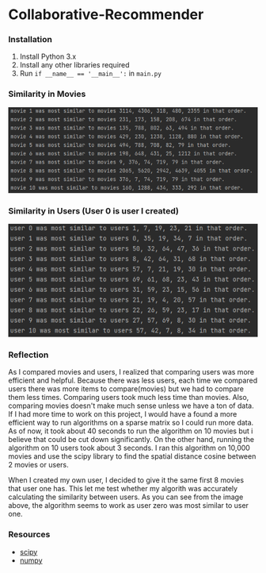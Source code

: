 # Collaborative-Recommender

### Installation
1. Install Python 3.x
3. Install any other libraries required
4. Run ```if __name__ == '__main__':``` in ```main.py```

### Similarity in Movies
![](images/movie.PNG)

### Similarity in Users (User 0 is user I created)
![](images/user.PNG)

### Reflection
As I compared movies and users, I realized that comparing users was more efficient and helpful. Because there was less users, each time we compared users there was more items to compare(movies) but we had to compare them less times. Comparing users took much less time than movies. Also, comparing movies doesn't make much sense unless we have a ton of data. If I had more time to work on this project, I would have a found a more efficient way to run algorithms on a sparse matrix so I could run more data. As of now, it took about 40 seconds to run the algorithm on 10 movies but i believe that could be cut down significantly. On the other hand, running the algorithm on 10 users took about 3 seconds. I ran this algorithm on 10,000 movies and use the scipy library to find the spatial distance cosine between 2 movies or users.

When I created my own user, I decided to give it the same first 8 movies that user one has. This let me test whether my algorith was accurately calculating the similarity between users. As you can see from the image above, the algorithm seems to work as user zero was most similar to user one.


### Resources
* [scipy](https://scipy.org/)
* [numpy](https://numpy.org/)
